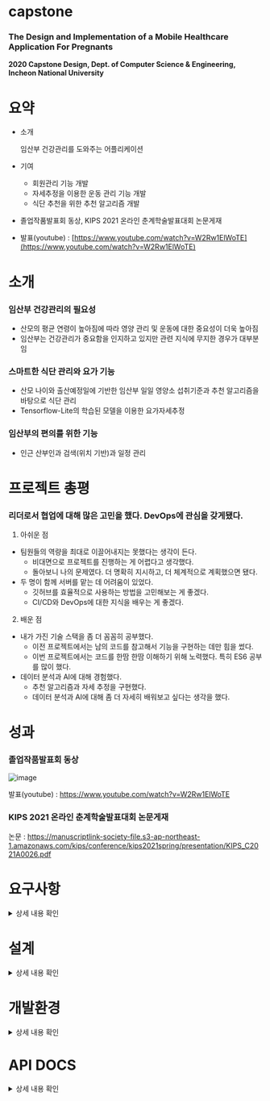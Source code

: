 # capstone
### The Design and Implementation of a Mobile Healthcare Application For Pregnants
**2020 Capstone Design, Dept. of Computer Science &amp; Engineering, Incheon National University**

# 요약

- 소개

    임산부 건강관리를 도와주는 어플리케이션

- 기여
    - 회원관리 기능 개발
    - 자세추정을 이용한 운동 관리 기능 개발
    - 식단 추천을 위한 추천 알고리즘 개발
- 졸업작품발표회 동상, KIPS 2021 온라인 춘계학술발표대회 논문게재
- 발표(youtube) : [https://www.youtube.com/watch?v=W2Rw1ElWoTE](https://www.youtube.com/watch?v=W2Rw1ElWoTE)
  
# 소개
### 임산부 건강관리의 필요성
  * 산모의 평균 연령이 높아짐에 따라 영양 관리 및 운동에 대한 중요성이 더욱 높아짐
  * 임산부는 건강관리가 중요함을 인지하고 있지만 관련 지식에 무지한 경우가 대부분임
### 스마트한 식단 관리와 요가 기능
  * 산모 나이와 출산예정일에 기반한 임산부 일일 영양소 섭취기준과 추천 알고리즘을 바탕으로 식단 관리
  * Tensorflow-Lite의 학습된 모델을 이용한 요가자세추정
### 임산부의 편의를 위한 기능
  * 인근 산부인과 검색(위치 기반)과 일정 관리

# 프로젝트 총평
### 리더로서 협업에 대해 많은 고민을 했다. DevOps에 관심을 갖게됐다.
1. 아쉬운 점
  * 팀원들의 역량을 최대로 이끌어내지는 못했다는 생각이 든다.
    * 비대면으로 프로젝트를 진행하는 게 어렵다고 생각했다.
    * 돌아보니 나의 문제였다. 더 명확히 지시하고, 더 체계적으로 계획했으면 됐다.
  * 두 명이 함께 서버를 맡는 데 어려움이 있었다.
    * 깃허브를 효율적으로 사용하는 방법을 고민해보는 게 좋겠다.
    * CI/CD와 DevOps에 대한 지식을 배우는 게 좋겠다.
2. 배운 점
  * 내가 가진 기술 스택을 좀 더 꼼꼼히 공부했다.
    * 이전 프로젝트에서는 남의 코드를 참고해서 기능을 구현하는 데만 힘을 썼다.
    * 이번 프로젝트에서는 코드를 한땀 한땀 이해하기 위해 노력했다. 특히 ES6 공부를 많이 했다.
  * 데이터 분석과 AI에 대해 경험했다.
    * 추천 알고리즘과 자세 추정을 구현했다.
    * 데이터 분석과 AI에 대해 좀 더 자세히 배워보고 싶다는 생각을 했다.

# 성과
### 졸업작품발표회 동상
![image](https://user-images.githubusercontent.com/67588446/122170063-1dd98b80-ceb9-11eb-8c92-b7ffec81d3dc.png)

발표(youtube) : https://www.youtube.com/watch?v=W2Rw1ElWoTE
### KIPS 2021 온라인 춘계학술발표대회 논문게재
논문 : https://manuscriptlink-society-file.s3-ap-northeast-1.amazonaws.com/kips/conference/kips2021spring/presentation/KIPS_C2021A0026.pdf

# 요구사항
<details>
  <summary>상세 내용 확인</summary>
  <div markdown="1">
    
| 기능 | 설명 |
| --------------- | -------------------------------------------------- |
|출산 예정일 등록|출산 주차에 따라 산모에게 필요한 정보를 제공|
|산모 나이 등록|산모의 나이에 따라 식단 정보를 제공|
|식단 추천|일일 영양소 섭취기준과 추천 알고리즘을 바탕으로 식단 추천|
|요가|임산부에게 도움이 되는 요가를 볼 수 있음|
|자세추정|카메라를 사용해 자세를 인식하고, 주어지는 요가 이미지와 일치하는지 판별|
|인근 산부인과 검색|인근 산부인과 검색을 통해 응급시 신속히 가까운 병원을 찾을 수 있음|
|병원 일정 알리미|다음 병원 선생님과의 예약날짜를 입력하여 일정을 잊지 않도록 알려줌|
|회원정보 관리|회원가입, 로그인, 회원정보 수정, 알림 설정|

  </div>
</details>

# 설계
<details>
  <summary>상세 내용 확인</summary>
  <div markdown="1">
    
### 1. 메뉴구성도
![image](https://user-images.githubusercontent.com/67616332/111997295-407c3280-8b5e-11eb-8b94-666d990624d1.PNG)
### 2. 식단 알고리즘
![image](https://user-images.githubusercontent.com/67616332/111997510-74575800-8b5e-11eb-8867-5c00447b25c1.PNG)
### 3. 요가 알고리즘
![image](https://user-images.githubusercontent.com/67616332/111996433-5d643600-8b5d-11eb-9273-1425dd1c0038.PNG)


  </div>
</details>

# 개발환경
<details>
  <summary>상세 내용 확인</summary>
  <div markdown="1">
       
### BE
| 구분 | 개발환경 | 개발도구 | 개발언어 |
| ----- | --------- | --------- | --------- |
|Server|VSCode|Node.js|JavaScript|
|DB|Robo 3T|MongoDB|MongoDB|
|\*HF|Pycharm|-|Python|

\*HF : Hybrid Filtering
  
### INFRA-AWS
| 구분 | 서비스 |
| --------- | ------------- |
|Computing|EC2 CentOS7|
|Storage|S3|
|CDN|CloudFront|
  
### FE
|구분|개발환경|개발도구|개발언어|
|--|--| -- |--|
|Front|Android Studio| - | Java & Kotlin |
  
  </div>
</details>


# API DOCS
<details>
  <summary>상세 내용 확인</summary>
  <div markdown="1">
    
* USERS
  * [[POST] 회원가입](https://github.com/owenyi/capstone/wiki/%5BPOST%5D-회원가입)
  * [[POST] 로그인](https://github.com/owenyi/capstone/wiki/%5BPOST%5D-로그인)
  * [[POST] 출산예정일수정](https://github.com/owenyi/capstone/wiki/%5BPOST%5D-출산예정일수정)

* YOGAS
  * [[GET] 요가목록](https://github.com/owenyi/capstone/wiki/%5BGET%5D-요가목록)
  * [[GET] 요가자세](https://github.com/owenyi/capstone/wiki/%5BGET%5D-요가자세)

* CALENDARS
  * [[GET] 일정](https://github.com/owenyi/capstone/wiki/%5BGET%5D-%EC%9D%BC%EC%A0%95)
  * [[POST] 일정](https://github.com/owenyi/capstone/wiki/%5BPOST%5D-%EC%9D%BC%EC%A0%95)

* DIETS
  * [[POST] 밥](https://github.com/owenyi/capstone/wiki/%5BPOST%5D-%EB%B0%A5)
  * [[POST] 국, 찌개](https://github.com/owenyi/capstone/wiki/%5BPOST%5D-%EA%B5%AD,%EC%B0%8C%EA%B0%9C)
  * [[POST] 반찬1](https://github.com/owenyi/capstone/wiki/%5BPOST%5D-%EB%B0%98%EC%B0%AC1)
  * [[POST] 반찬2](https://github.com/owenyi/capstone/wiki/%5BPOST%5D-%EB%B0%98%EC%B0%AC-2)
  * [[PATCH] 식단선택](https://github.com/owenyi/capstone/wiki/%5BPATCH%5D-식단선택)
  * [[POST] 식단평점초기화](https://github.com/owenyi/capstone/wiki/%5BPOST%5D-식단평점초기화)
  * [[GET] 모든식단](https://github.com/owenyi/capstone/wiki/%5BGET%5D-모든식단)
  * [[PATCH] 식단선호도선택](https://github.com/owenyi/capstone/wiki/%5BPATCH%5D-식단선호도선택)
  
  </div>
</details>
